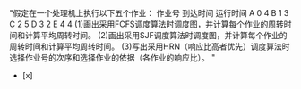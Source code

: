 "假定在一个处理机上执行以下五个作业： 作业号 到达时间 运行时间 A 0 4 B 1 3 C 2 5 D 3 2 E 4 4
(1)画出采用FCFS调度算法时调度图，并计算每个作业的周转时间和计算平均周转时间。
(2)画出采用SJF调度算法时调度图，并计算每个作业的周转时间和计算平均周转时间。
(3)写出采用HRN（响应比高者优先）调度算法时选择作业号的次序和选择作业的依据（各作业的响应比）。 "
- [x]  

